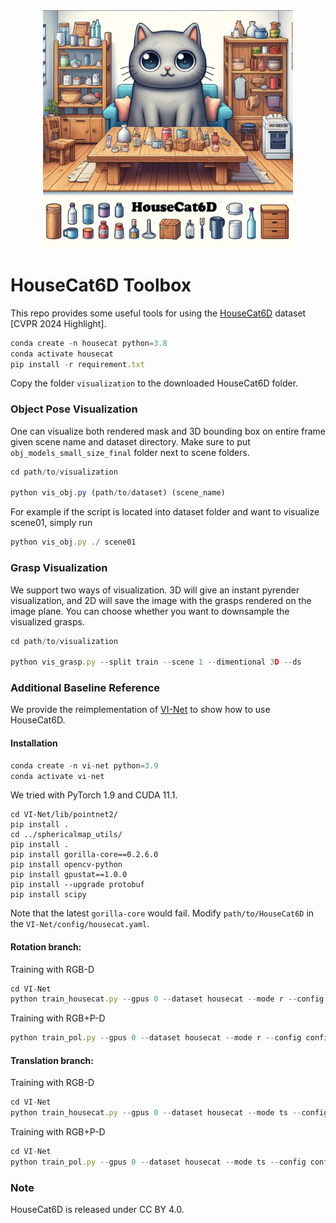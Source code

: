 <div align="center">
  <img src="./ImportedPhoto.734104285.343345.jpeg" alt="" width="400"/>
</div>

# HouseCat6D Toolbox
This repo provides some useful tools for using the [HouseCat6D](https://sites.google.com/view/housecat6d) dataset [CVPR 2024 Highlight]. 

```javascript 
conda create -n housecat python=3.8
conda activate housecat
pip install -r requirement.txt
```

Copy the folder `visualization` to the downloaded HouseCat6D folder.

### Object Pose Visualization

One can visualize both rendered mask and 3D bounding box on entire frame given scene name and dataset directory.
Make sure to put `obj_models_small_size_final` folder next to scene folders.

```javascript 
cd path/to/visualization

python vis_obj.py (path/to/dataset) (scene_name)
```
For example if the script is located into dataset folder and want to visualize scene01, simply run 
```javascript 
python vis_obj.py ./ scene01
```

### Grasp Visualization

We support two ways of visualization. 3D will give an instant pyrender visualization, and 2D will save the image with the grasps rendered on the image plane. You can choose whether you want to downsample the visualized grasps.

```javascript 
cd path/to/visualization

python vis_grasp.py --split train --scene 1 --dimentional 3D --ds
```

### Additional Baseline Reference

We provide the reimplementation of [VI-Net](https://github.com/JiehongLin/VI-Net) to show how to use HouseCat6D. 

#### Installation

```javascript
conda create -n vi-net python=3.9
conda activate vi-net
```

We tried with PyTorch 1.9 and CUDA 11.1.

```
cd VI-Net/lib/pointnet2/
pip install .
cd ../sphericalmap_utils/
pip install .
pip install gorilla-core==0.2.6.0
pip install opencv-python
pip install gpustat==1.0.0
pip install --upgrade protobuf
pip install scipy
```

Note that the latest `gorilla-core` would fail. Modify `path/to/HouseCat6D` in the `VI-Net/config/housecat.yaml`.

#### Rotation branch:

Training with RGB-D 

```javascript
cd VI-Net
python train_housecat.py --gpus 0 --dataset housecat --mode r --config config/housecat.yaml
```

Training with RGB+P-D

```javascript
python train_pol.py --gpus 0 --dataset housecat --mode r --config config/housecat.yaml
```

#### Translation branch:

Training with RGB-D 

```javascript
cd VI-Net
python train_housecat.py --gpus 0 --dataset housecat --mode ts --config config/housecat.yaml
```

Training with RGB+P-D

```javascript
cd VI-Net
python train_pol.py --gpus 0 --dataset housecat --mode ts --config config/housecat.yaml
```

### Note

HouseCat6D is released under CC BY 4.0.
